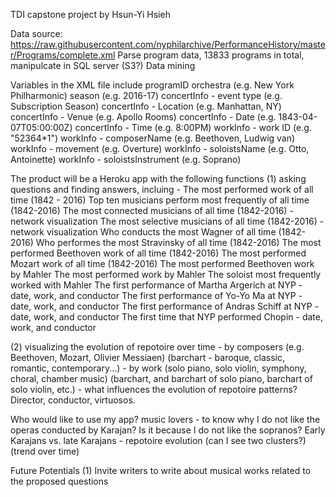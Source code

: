 TDI capstone project by Hsun-Yi Hsieh

Data source: https://raw.githubusercontent.com/nyphilarchive/PerformanceHistory/master/Programs/complete.xml
Parse program data, 13833 programs in total, manipulcate in SQL server (S3?)
Data mining

Variables in the XML file include 
	programID 
	orchestra (e.g. New York Philharmonic)
	season (e.g. 2016-17)
	concertInfo - event type (e.g. Subscription Season)
	concertInfo - Location (e.g. Manhattan, NY)
	concertInfo - Venue (e.g. Apollo Rooms)
	concertInfo - Date (e.g. 1843-04-07T05:00:00Z)
	concertInfo - Time (e.g. 8:00PM)
	workInfo - work ID (e.g. "52364*1")
	workInfo - composerName (e.g. Beethoven, Ludwig van)
	workInfo - movement (e.g. Overture)
	workInfo - soloistsName (e.g. Otto, Antoinette)
	workInfo - soloistsInstrument (e.g. Soprano)

The product will be a Heroku app with the following functions
(1) asking questions and finding answers, incluing - 
	The most performed work of all time (1842 - 2016)
	Top ten musicians perform most frequently of all time (1842-2016)
	The most connected musicians of all time (1842-2016) - network visualization
	The most selective musicians of all time (1842-2016) - network visualization
	Who conducts the most Wagner of all time (1842-2016)
	Who performes the most Stravinsky of all time (1842-2016)
	The most performed Beethoven work of all time (1842-2016)
	The most performed Mozart work of all time (1842-2016) 
	The most performed Beethoven work by Mahler
	The most performed work by Mahler
	The soloist most frequently worked with Mahler
	The first performance of Martha Argerich at NYP - date, work, and conductor
	The first performance of Yo-Yo Ma at NYP - date, work, and conductor
	The first performance of Andras Schiff at NYP - date, work, and conductor
	The first time that NYP performed Chopin - date, work, and conductor
	
(2) visualizing the evolution of repotoire over time 
	- by composers (e.g. Beethoven, Mozart, Olivier Messiaen) (barchart - baroque, classic, romantic, contemporary...)
	- by work (solo piano, solo violin, symphony, choral, chamber music) (barchart, and barchart of solo piano, barchart of solo violin, etc.)
	- what influences the evolution of repotoire patterns? Director, conductor, virtuosos.

Who would like to use my app?
music lovers - to know why I do not like the operas conducted by Karajan? Is it because I do not like the sopranos?
Early Karajans vs. late Karajans - repotoire evolution (can I see two clusters?) (trend over time)

Future Potentials
(1) Invite writers to write about musical works related to the proposed questions




